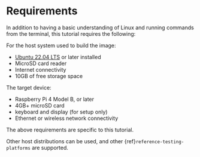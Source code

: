 # Requirements

In addition to having a basic understanding of Linux and running commands from the terminal, this tutorial requires the following:

For the host system used to build the image:
- [Ubuntu 22.04 LTS](https://releases.ubuntu.com/22.04/) or later installed
- MicroSD card reader
- Internet connectivity
- 10GB of free storage space

The target device:
- Raspberry Pi 4 Model B, or later
- 4GB+ microSD card
- keyboard and display (for setup only)
- Ethernet or wireless network connectivity

The above requirements are specific to this tutorial.

Other host distributions can be used, and other {ref}`reference-testing-platforms` are supported. 
